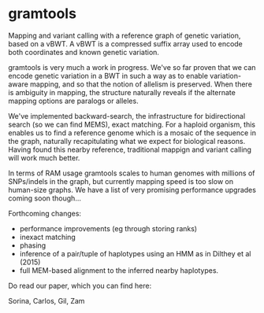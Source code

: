 # gramtools

Mapping and variant calling with a reference graph of genetic variation, based on a vBWT.
A vBWT is a compressed suffix array used to encode both coordinates and known 
genetic variation.

gramtools is very much a work in progress. We've so far proven that we can encode
genetic variation in a BWT in such a way as to enable variation-aware mapping, and so
that the notion of allelism is preserved. When there is ambiguity in mapping, the structure
naturally reveals if the alternate mapping options are paralogs or alleles.

We've implemented backward-search, the infrastructure for bidirectional search (so we can find MEMS),
exact matching. For a haploid organism, this enables us to find a reference genome which is a mosaic
of the sequence in the graph, naturally recapitulating what we expect for biological reasons. Having found 
this nearby reference, traditional mappign and variant calling will work much better.

In terms of RAM usage gramtools scales to human genomes with millions of SNPs/indels in the graph, but
currently mapping speed is too slow on human-size graphs. We have a list of very promising performance
upgrades coming soon though...

Forthcoming changes:
 - performance improvements (eg through storing ranks)
 - inexact matching
 - phasing
 - inference of a pair/tuple of haplotypes using an HMM as in Dilthey et al (2015)
 - full MEM-based alignment to the inferred nearby haplotypes.

Do read our paper, which you can find here: 

Sorina, Carlos, Gil, Zam
